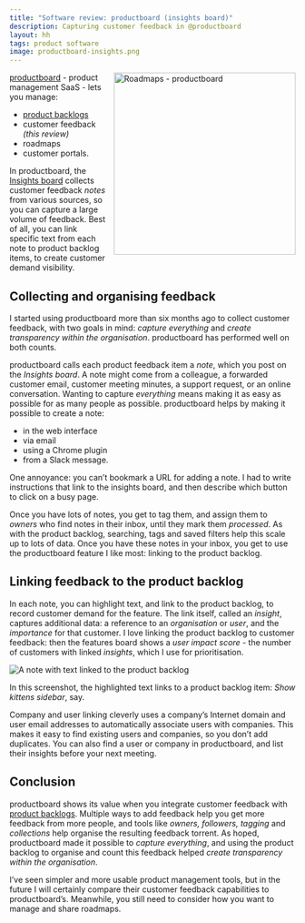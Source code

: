 ```yaml
---
title: "Software review: productboard (insights board)"
description: Capturing customer feedback in @productboard
layout: hh
tags: product software
image: productboard-insights.png
---
```


<img src="productboard-insights.png" alt="Roadmaps - productboard" style="width:320px;float:right;margin:0 0 1em 1em">

[productboard](https://www.productboard.com/) - product management SaaS - lets you manage:

* [product backlogs](productboard-product-backlog-review)
* customer feedback _(this review)_
* roadmaps
* customer portals.

In productboard, the 
[Insights board](https://help.productboard.com/en/articles/260210-5-insights-understand-what-users-need)
collects customer feedback _notes_ from various sources, so you can capture a large volume of feedback.
Best of all, you can link specific text from each note to product backlog items, to create customer demand visibility.

## Collecting and organising feedback

I started using productboard more than six months ago to collect customer feedback, with two goals in mind: _capture everything_ and _create transparency within the organisation_.
productboard has performed well on both counts.

productboard calls each product feedback item a _note_, which you post on the _Insights board_.
A note might come from a colleague, a forwarded customer email, customer meeting minutes, a support request, or an online conversation.
Wanting to capture _everything_ means making it as easy as possible for as many people as possible.
productboard helps by making it possible to create a note:

* in the web interface
* via email
* using a Chrome plugin
* from a Slack message.

One annoyance: you can’t bookmark a URL for adding a note.
I had to write instructions that link to the insights board, and then describe which button to click on a busy page.

Once you have lots of notes, you get to tag them, and assign them to _owners_ who find notes in their inbox, until they mark them _processed_.
As with the product backlog, searching, tags and saved filters help this scale up to lots of data.
Once you have these notes in your inbox, you get to use the productboard feature I like most: linking to the product backlog.

## Linking feedback to the product backlog

In each note, you can highlight text, and link to the product backlog, to record customer demand for the feature.
The link itself, called an _insight_, captures additional data: a reference to an _organisation_ or _user_, and the _importance_ for that customer.
I love linking the product backlog to customer feedback:
then the features board shows a _user impact score_ - the number of customers with linked _insights_, which I use for prioritisation.

![A note with text linked to the product backlog](productboard-insights.png)

In this screenshot, the highlighted text links to a product backlog item: _Show kittens sidebar_, say.

Company and user linking cleverly uses a company’s Internet domain and user email addresses to automatically associate users with companies.
This makes it easy to find existing users and companies, so you don’t add duplicates.
You can also find a user or company in productboard, and list their insights before your next meeting.

## Conclusion

productboard shows its value when you integrate customer feedback with 
[product backlogs](productboard-customer-feedback-review).
Multiple ways to add feedback help you get more feedback from more people, and tools like _owners, followers, tagging_ and _collections_ help organise the resulting feedback torrent.
As hoped, productboard made it possible to _capture everything_, and using the product backlog to organise and count this feedback helped _create transparency within the organisation_.

I’ve seen simpler and more usable product management tools, but in the future I will certainly compare their customer feedback capabilities to productboard’s.
Meanwhile, you still need to consider how you want to manage and share roadmaps.

